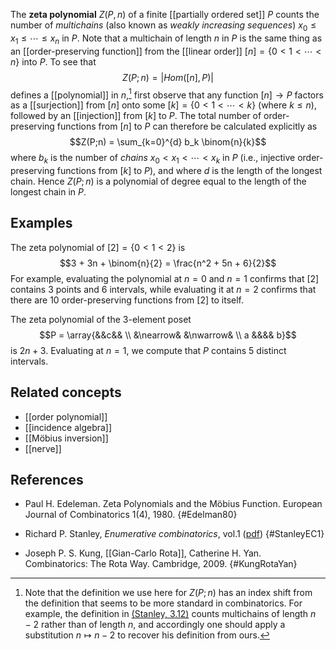 The **zeta polynomial** $Z(P,n)$ of a finite [[partially ordered set]] $P$ counts the number of _multichains_ (also known as _weakly increasing sequences_) $x_0 \le x_1 \le \cdots \le x_n$ in $P$. Note that a multichain of length $n$ in $P$ is the same thing as an [[order-preserving function]] from the [[linear order]] $[n] = \{ 0 \lt 1 \lt \cdots \lt n \}$ into $P$.
To see that
$$Z(P;n) = |Hom([n],P)|$$
defines a [[polynomial]] in $n$,[^Note] first observe that any function $[n] \to P$ factors as a [[surjection]] from $[n]$ onto some $[k] = \{ 0 \lt 1 \lt \cdots \lt k \}$ (where $k \le n$), followed by an [[injection]] from $[k]$ to $P$. The total number of order-preserving functions from $[n]$ to $P$ can therefore be calculated explicitly as 
$$Z(P;n) = \sum_{k=0}^{d} b_k \binom{n}{k}$$
where $b_k$ is the number of _chains_ $x_0 \lt x_1 \lt \cdots \lt x_k$ in $P$ (i.e., injective order-preserving functions from $[k]$ to $P$), and where $d$ is the length of the longest chain. Hence $Z(P;n)$ is a polynomial of degree equal to the length of the longest chain in $P$.

[^Note]: Note that the definition we use here for $Z(P;n)$ has an index shift from the definition that seems to be more standard in combinatorics. For example, the definition in [(Stanley, 3.12)](#StanleyEC1) counts multichains of length $n-2$ rather than of length $n$, and accordingly one should apply a substitution $n \mapsto n-2$ to recover his definition from ours.

## Examples

The zeta polynomial of $[2] = \{ 0 \lt 1 \lt 2 \}$ is
$$3 + 3n + \binom{n}{2} = \frac{n^2 + 5n + 6}{2}$$
For example, evaluating the polynomial at $n=0$ and $n=1$ confirms that $[2]$ contains 3 points and 6 intervals, while evaluating it at $n=2$ confirms that there are 10 order-preserving functions from $[2]$ to itself.

The zeta polynomial of the 3-element poset
$$P = \array{&&c&& \\ &\nearrow& &\nwarrow& \\ a &&&& b}$$
is $2n + 3$.
Evaluating at $n=1$, we compute that $P$ contains 5 distinct intervals.

## Related concepts

* [[order polynomial]]
* [[incidence algebra]]
* [[Möbius inversion]]
* [[nerve]]

## References

* Paul H. Edeleman. Zeta Polynomials and the Möbius Function. European Journal of Combinatorics 1(4), 1980.
{#Edelman80}

* Richard P. Stanley, _Enumerative combinatorics_, vol.1 ([pdf](http://www-math.mit.edu/~rstan/ec/ec1.pdf))
{#StanleyEC1}

* Joseph P. S. Kung, [[Gian-Carlo Rota]], Catherine H. Yan. Combinatorics: The Rota Way. Cambridge, 2009.
{#KungRotaYan}
